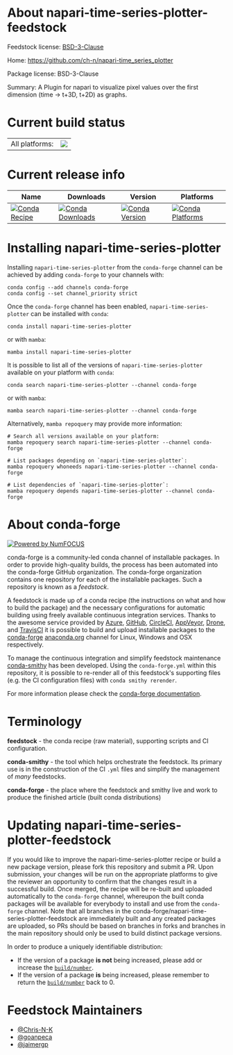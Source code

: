 About napari-time-series-plotter-feedstock
==========================================

Feedstock license: [BSD-3-Clause](https://github.com/conda-forge/napari-time-series-plotter-feedstock/blob/main/LICENSE.txt)

Home: https://github.com/ch-n/napari-time_series_plotter

Package license: BSD-3-Clause

Summary: A Plugin for napari to visualize pixel values over the first dimension (time -> t+3D, t+2D) as graphs.

Current build status
====================


<table><tr><td>All platforms:</td>
    <td>
      <a href="https://dev.azure.com/conda-forge/feedstock-builds/_build/latest?definitionId=15234&branchName=main">
        <img src="https://dev.azure.com/conda-forge/feedstock-builds/_apis/build/status/napari-time-series-plotter-feedstock?branchName=main">
      </a>
    </td>
  </tr>
</table>

Current release info
====================

| Name | Downloads | Version | Platforms |
| --- | --- | --- | --- |
| [![Conda Recipe](https://img.shields.io/badge/recipe-napari--time--series--plotter-green.svg)](https://anaconda.org/conda-forge/napari-time-series-plotter) | [![Conda Downloads](https://img.shields.io/conda/dn/conda-forge/napari-time-series-plotter.svg)](https://anaconda.org/conda-forge/napari-time-series-plotter) | [![Conda Version](https://img.shields.io/conda/vn/conda-forge/napari-time-series-plotter.svg)](https://anaconda.org/conda-forge/napari-time-series-plotter) | [![Conda Platforms](https://img.shields.io/conda/pn/conda-forge/napari-time-series-plotter.svg)](https://anaconda.org/conda-forge/napari-time-series-plotter) |

Installing napari-time-series-plotter
=====================================

Installing `napari-time-series-plotter` from the `conda-forge` channel can be achieved by adding `conda-forge` to your channels with:

```
conda config --add channels conda-forge
conda config --set channel_priority strict
```

Once the `conda-forge` channel has been enabled, `napari-time-series-plotter` can be installed with `conda`:

```
conda install napari-time-series-plotter
```

or with `mamba`:

```
mamba install napari-time-series-plotter
```

It is possible to list all of the versions of `napari-time-series-plotter` available on your platform with `conda`:

```
conda search napari-time-series-plotter --channel conda-forge
```

or with `mamba`:

```
mamba search napari-time-series-plotter --channel conda-forge
```

Alternatively, `mamba repoquery` may provide more information:

```
# Search all versions available on your platform:
mamba repoquery search napari-time-series-plotter --channel conda-forge

# List packages depending on `napari-time-series-plotter`:
mamba repoquery whoneeds napari-time-series-plotter --channel conda-forge

# List dependencies of `napari-time-series-plotter`:
mamba repoquery depends napari-time-series-plotter --channel conda-forge
```


About conda-forge
=================

[![Powered by
NumFOCUS](https://img.shields.io/badge/powered%20by-NumFOCUS-orange.svg?style=flat&colorA=E1523D&colorB=007D8A)](https://numfocus.org)

conda-forge is a community-led conda channel of installable packages.
In order to provide high-quality builds, the process has been automated into the
conda-forge GitHub organization. The conda-forge organization contains one repository
for each of the installable packages. Such a repository is known as a *feedstock*.

A feedstock is made up of a conda recipe (the instructions on what and how to build
the package) and the necessary configurations for automatic building using freely
available continuous integration services. Thanks to the awesome service provided by
[Azure](https://azure.microsoft.com/en-us/services/devops/), [GitHub](https://github.com/),
[CircleCI](https://circleci.com/), [AppVeyor](https://www.appveyor.com/),
[Drone](https://cloud.drone.io/welcome), and [TravisCI](https://travis-ci.com/)
it is possible to build and upload installable packages to the
[conda-forge](https://anaconda.org/conda-forge) [anaconda.org](https://anaconda.org/)
channel for Linux, Windows and OSX respectively.

To manage the continuous integration and simplify feedstock maintenance
[conda-smithy](https://github.com/conda-forge/conda-smithy) has been developed.
Using the ``conda-forge.yml`` within this repository, it is possible to re-render all of
this feedstock's supporting files (e.g. the CI configuration files) with ``conda smithy rerender``.

For more information please check the [conda-forge documentation](https://conda-forge.org/docs/).

Terminology
===========

**feedstock** - the conda recipe (raw material), supporting scripts and CI configuration.

**conda-smithy** - the tool which helps orchestrate the feedstock.
                   Its primary use is in the construction of the CI ``.yml`` files
                   and simplify the management of *many* feedstocks.

**conda-forge** - the place where the feedstock and smithy live and work to
                  produce the finished article (built conda distributions)


Updating napari-time-series-plotter-feedstock
=============================================

If you would like to improve the napari-time-series-plotter recipe or build a new
package version, please fork this repository and submit a PR. Upon submission,
your changes will be run on the appropriate platforms to give the reviewer an
opportunity to confirm that the changes result in a successful build. Once
merged, the recipe will be re-built and uploaded automatically to the
`conda-forge` channel, whereupon the built conda packages will be available for
everybody to install and use from the `conda-forge` channel.
Note that all branches in the conda-forge/napari-time-series-plotter-feedstock are
immediately built and any created packages are uploaded, so PRs should be based
on branches in forks and branches in the main repository should only be used to
build distinct package versions.

In order to produce a uniquely identifiable distribution:
 * If the version of a package **is not** being increased, please add or increase
   the [``build/number``](https://docs.conda.io/projects/conda-build/en/latest/resources/define-metadata.html#build-number-and-string).
 * If the version of a package **is** being increased, please remember to return
   the [``build/number``](https://docs.conda.io/projects/conda-build/en/latest/resources/define-metadata.html#build-number-and-string)
   back to 0.

Feedstock Maintainers
=====================

* [@Chris-N-K](https://github.com/Chris-N-K/)
* [@goanpeca](https://github.com/goanpeca/)
* [@jaimergp](https://github.com/jaimergp/)

